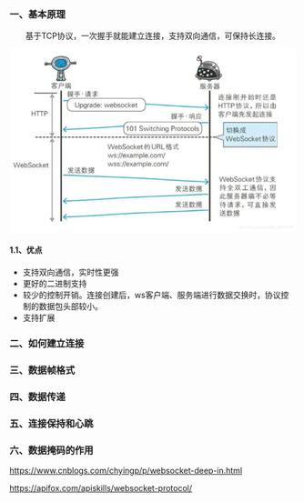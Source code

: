 ### 一、基本原理
&ensp;&ensp;&ensp;&ensp;基于TCP协议，一次握手就能建立连接，支持双向通信，可保持长连接。
<div align=center><img src="image/websocket-handshake.png"></div>

#### 1.1、优点
- 支持双向通信，实时性更强
- 更好的二进制支持
- 较少的控制开销。连接创建后，ws客户端、服务端进行数据交换时，协议控制的数据包头部较小。
- 支持扩展

### 二、如何建立连接

### 三、数据帧格式

### 四、数据传递

### 五、连接保持和心跳

### 六、数据掩码的作用

https://www.cnblogs.com/chyingp/p/websocket-deep-in.html

https://apifox.com/apiskills/websocket-protocol/